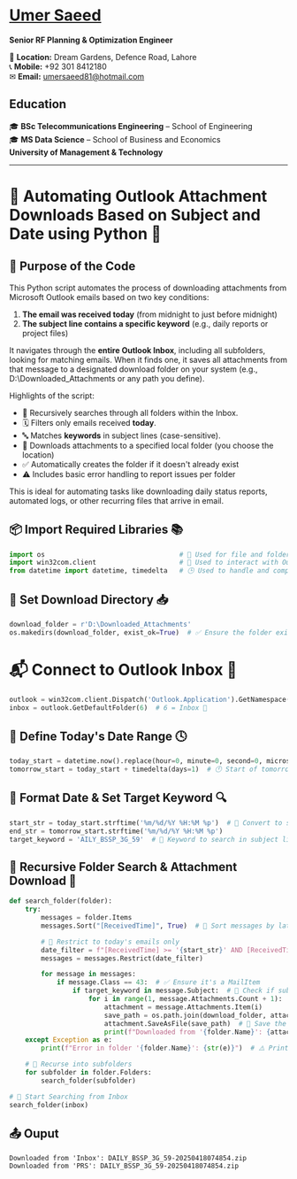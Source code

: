 # [Umer Saeed](https://www.linkedin.com/in/engumersaeed/)  
**Senior RF Planning & Optimization Engineer**  


📍 **Location:** Dream Gardens, Defence Road, Lahore  
📞 **Mobile:** +92 301 8412180  
✉ **Email:** [umersaeed81@hotmail.com](mailto:umersaeed81@hotmail.com)  

## **Education**  
🎓 **BSc Telecommunications Engineering** – School of Engineering  
🎓 **MS Data Science** – School of Business and Economics  
**University of Management & Technology** 

------------------------------------------

# 📨 Automating Outlook Attachment Downloads Based on Subject and Date using Python 🐍

## 🧾 Purpose of the Code

This Python script automates the process of downloading attachments from Microsoft Outlook emails based on two key conditions:
1. **The email was received today** (from midnight to just before midnight)
2. **The subject line contains a specific keyword** (e.g., daily reports or project files)

It navigates through the **entire Outlook Inbox**, including all subfolders, looking for matching emails. When it finds one, it saves all attachments from that message to a designated download folder on your system (e.g., D:\Downloaded_Attachments or any path you define).

Highlights of the script:

- 🔁 Recursively searches through all folders within the Inbox.
- 🗓️ Filters only emails received **today**.
- 🔤 Matches **keywords** in subject lines (case-sensitive).
- 📂 Downloads attachments to a specified local folder (you choose the location)
- ✅ Automatically creates the folder if it doesn't already exist
- ⚠️ Includes basic error handling to report issues per folder

This is ideal for automating tasks like downloading daily status reports, automated logs, or other recurring files that arrive in email.

## 📦 Import Required Libraries 📚


```python
import os                                  # 📁 Used for file and folder operations (like creating folders and joining paths)
import win32com.client                     # 💼 Used to interact with Outlook via COM interface (for accessing emails)
from datetime import datetime, timedelta   # 🕒 Used to handle and compare email dates
```

## 📂 Set Download Directory 📥


```python
download_folder = r'D:\Downloaded_Attachments'
os.makedirs(download_folder, exist_ok=True)  # ✅ Ensure the folder exists (create if not)
```

# 📬 Connect to Outlook Inbox 📧


```python
outlook = win32com.client.Dispatch('Outlook.Application').GetNamespace('MAPI')  # 🔗 Establish Outlook connection
inbox = outlook.GetDefaultFolder(6)  # 6 = Inbox 📨
```

## 📅 Define Today's Date Range 🕓


```python
today_start = datetime.now().replace(hour=0, minute=0, second=0, microsecond=0)  # 🕛 Start of today
tomorrow_start = today_start + timedelta(days=1)  # 🕛 Start of tomorrow
```

## 🧮 Format Date & Set Target Keyword 🔍


```python
start_str = today_start.strftime('%m/%d/%Y %H:%M %p')  # 📆 Convert to string format for filtering
end_str = tomorrow_start.strftime('%m/%d/%Y %H:%M %p')
target_keyword = 'AILY_BSSP_3G_59'  # 🎯 Keyword to search in subject line
```

## 🔎 Recursive Folder Search & Attachment Download 💾


```python
def search_folder(folder):
    try:
        messages = folder.Items
        messages.Sort("[ReceivedTime]", True)  # 🔽 Sort messages by latest received time

        # 📌 Restrict to today's emails only
        date_filter = f"[ReceivedTime] >= '{start_str}' AND [ReceivedTime] < '{end_str}'"
        messages = messages.Restrict(date_filter)

        for message in messages:
            if message.Class == 43:  # ✅ Ensure it's a MailItem
                if target_keyword in message.Subject:  # 🧠 Check if subject contains the keyword
                    for i in range(1, message.Attachments.Count + 1):
                        attachment = message.Attachments.Item(i)
                        save_path = os.path.join(download_folder, attachment.FileName)
                        attachment.SaveAsFile(save_path)  # 💾 Save the attachment to disk
                        print(f"Downloaded from '{folder.Name}': {attachment.FileName}")
    except Exception as e:
        print(f"Error in folder '{folder.Name}': {str(e)}")  # ⚠️ Print any errors

    # 🔁 Recurse into subfolders
    for subfolder in folder.Folders:
        search_folder(subfolder)

# 🚀 Start Searching from Inbox
search_folder(inbox)
```
## 📤 Ouput
    Downloaded from 'Inbox': DAILY_BSSP_3G_59-20250418074854.zip
    Downloaded from 'PRS': DAILY_BSSP_3G_59-20250418074854.zip
    
